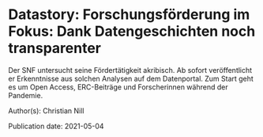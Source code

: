 # Datastory: Forschungsförderung im Fokus: Dank Datengeschichten noch transparenter

Der SNF untersucht seine Fördertätigkeit akribisch. Ab sofort veröffentlicht er Erkenntnisse aus solchen Analysen auf dem Datenportal. Zum Start geht es um Open Access, ERC-Beiträge und Forscherinnen während der Pandemie.

Author(s): Christian Nill

Publication date: 2021-05-04

